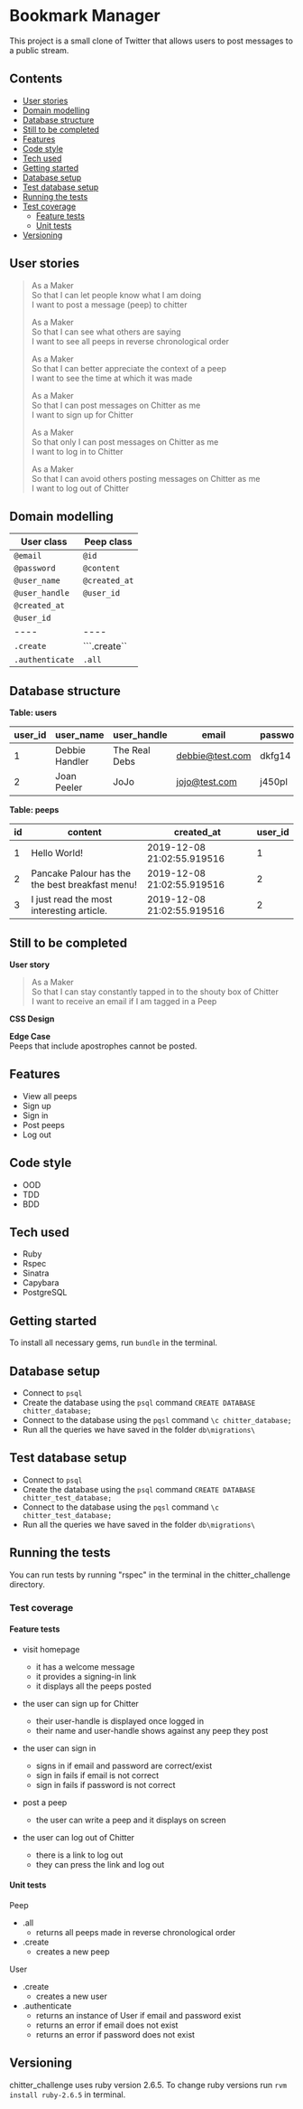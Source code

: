 # Bookmark Manager

This project is a small clone of Twitter that allows users to post messages to a public stream.  

## Contents
- [User stories](#user-stories)
- [Domain modelling](#domain-modelling)
- [Database structure](#database-structure)
- [Still to be completed](#still-to-be-completed)
- [Features](#features)
- [Code style](#code-style)
- [Tech used](#tech-used)
- [Getting started](#getting-started)
- [Database setup](#database-setup)
- [Test database setup](#test-database-setup)
- [Running the tests](#running-the-tests)
- [Test coverage](#test-coverage)
  - [Feature tests](#feature-tests)
  - [Unit tests](#unit-tests)
- [Versioning](#versioning)  

## User stories

> As a Maker  
> So that I can let people know what I am doing    
> I want to post a message (peep) to chitter  
>
> As a Maker  
> So that I can see what others are saying    
> I want to see all peeps in reverse chronological order
>
> As a Maker  
> So that I can better appreciate the context of a peep  
> I want to see the time at which it was made  
>
> As a Maker  
> So that I can post messages on Chitter as me  
> I want to sign up for Chitter  
>
> As a Maker  
> So that only I can post messages on Chitter as me  
> I want to log in to Chitter   
>
> As a Maker  
> So that I can avoid others posting messages on Chitter as me  
> I want to log out of Chitter  


## Domain modelling

| User class | Peep class |
| ---- | --- |
| ```@email``` | ```@id``` |
| ```@password``` | ```@content``` |
| ```@user_name``` | ```@created_at``` |
| ```@user_handle``` | ```@user_id``` |
| ```@created_at``` |  |
| ```@user_id``` |  |
| ---- | ---- |
| ```.create``` | ```.create`` |
| ```.authenticate``` | ```.all``` |  

## Database structure

**Table: users**

user_id | user_name | user_handle | email | password | created_at |
| ----- | --------- | ----------- | ----- | -------- | ---------- |
| 1 | Debbie Handler | The Real Debs | debbie@test.com | dkfg14   | 2019-12-08 21:02:31.579223 |
| 2 | Joan Peeler    | JoJo          | jojo@test.com   | j450pl   | 2019-12-08 21:02:31.579223 |  

**Table: peeps**   

| id | content | created_at | user_id |
| -- | ------- | ---------- | ------- |
| 1 | Hello World! | 2019-12-08 21:02:55.919516 | 1 |
| 2 | Pancake Palour has the the best breakfast menu! | 2019-12-08 21:02:55.919516 | 2 |
| 3 | I just read the most interesting article. | 2019-12-08 21:02:55.919516 | 2 |  

## Still to be completed

**User story**  
> As a Maker  
> So that I can stay constantly tapped in to the shouty box of Chitter  
> I want to receive an email if I am tagged in a Peep  

**CSS Design**  

**Edge Case**  
Peeps that include apostrophes cannot be posted.

## Features
- View all peeps
- Sign up
- Sign in
- Post peeps
- Log out

## Code style
- OOD
- TDD
- BDD

## Tech used

- Ruby  
- Rspec  
- Sinatra  
- Capybara  
- PostgreSQL  

## Getting started

To install all necessary gems, run ```bundle``` in the terminal.

## Database setup

- Connect to ```psql```
- Create the database using the ```psql``` command ```CREATE DATABASE chitter_database;```  
- Connect to the database using the ```pqsl``` command ```\c chitter_database;```  
- Run all the queries we have saved in the folder ```db\migrations\```  

## Test database setup

- Connect to ```psql```
- Create the database using the ```psql``` command ```CREATE DATABASE chitter_test_database;```  
- Connect to the database using the ```pqsl``` command ```\c chitter_test_database;```  
- Run all the queries we have saved in the folder ```db\migrations\```  

## Running the tests  

You can run tests by running "rspec" in the terminal in the chitter_challenge directory.

### Test coverage  
#### Feature tests
- visit homepage
  - it has a welcome message
  - it provides a signing-in link
  - it displays all the peeps posted

- the user can sign up for Chitter
  - their user-handle is displayed once logged in
  - their name and user-handle shows against any peep they post

- the user can sign in
  - signs in if email and password are correct/exist
  - sign in fails if email is not correct
  - sign in fails if password is not correct

- post a peep
  - the user can write a peep and it displays on screen

- the user can log out of Chitter
  - there is a link to log out
  - they can press the link and log out

#### Unit tests
Peep  
  - .all
    - returns all peeps made in reverse chronological order
  - .create
    - creates a new peep

User  
  - .create
    - creates a new user
  - .authenticate
    - returns an instance of User if email and password exist
    - returns an error if email does not exist
    - returns an error if password does not exist  

## Versioning

chitter_challenge uses ruby version 2.6.5. To change ruby versions run
```rvm install ruby-2.6.5``` in terminal.
